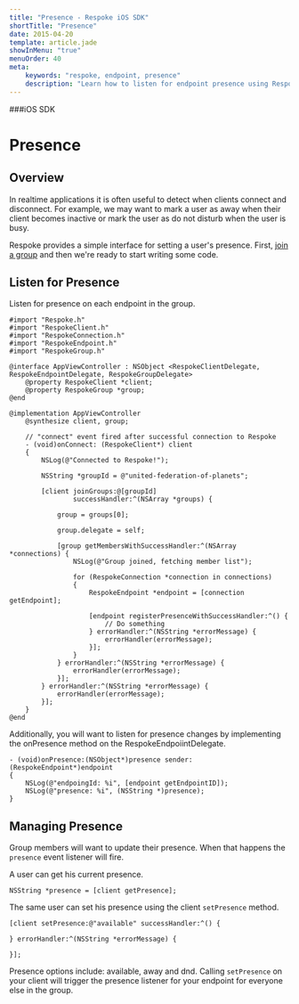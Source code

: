 ```yaml
---
title: "Presence - Respoke iOS SDK"
shortTitle: "Presence"
date: 2015-04-20
template: article.jade
showInMenu: "true"
menuOrder: 40
meta:
    keywords: "respoke, endpoint, presence"
    description: "Learn how to listen for endpoint presence using Respoke"
---
```


###iOS SDK
# Presence

## Overview

In realtime applications it is often useful to detect when clients connect and disconnect. For example, we may want to mark a user as away when their client becomes inactive or mark the user as do not disturb when the user is busy.

Respoke provides a simple interface for setting a user's presence. First, [join a group](/client/ios/guide/group-discovery.html) and then we're ready to start writing some code.

## Listen for Presence

Listen for presence on each endpoint in the group.
    
    #import "Respoke.h"
    #import "RespokeClient.h"
    #import "RespokeConnection.h"
    #import "RespokeEndpoint.h"
    #import "RespokeGroup.h"
    
    @interface AppViewController : NSObject <RespokeClientDelegate, RespokeEndpointDelegate, RespokeGroupDelegate>
        @property RespokeClient *client;
        @property RespokeGroup *group;
    @end
    
    @implementation AppViewController
        @synthesize client, group;
        
        // "connect" event fired after successful connection to Respoke
        - (void)onConnect: (RespokeClient*) client
        {
            NSLog(@"Connected to Respoke!");
        
            NSString *groupId = @"united-federation-of-planets";
        
            [client joinGroups:@[groupId] 
                    successHandler:^(NSArray *groups) {
            
                group = groups[0];
            
                group.delegate = self;

                [group getMembersWithSuccessHandler:^(NSArray *connections) {
                    NSLog(@"Group joined, fetching member list");

                    for (RespokeConnection *connection in connections)
                    {
                        RespokeEndpoint *endpoint = [connection getEndpoint];
                        
                        [endpoint registerPresenceWithSuccessHandler:^() {
                            // Do something
                        } errorHandler:^(NSString *errorMessage) {
                            errorHandler(errorMessage);
                        }];
                    }
                } errorHandler:^(NSString *errorMessage) {
                    errorHandler(errorMessage);
                }];
            } errorHandler:^(NSString *errorMessage) {
                errorHandler(errorMessage);
            }];
        }
    @end
    
Additionally, you will want to listen for presence changes by implementing the onPresence method on the RespokeEndpoiintDelegate.

    - (void)onPresence:(NSObject*)presence sender:(RespokeEndpoint*)endpoint
    {
        NSLog(@"endpoingId: %i", [endpoint getEndpointID]);
        NSLog(@"presence: %i", (NSString *)presence);
    }

## Managing Presence

Group members will want to update their presence. When that happens the `presence` event listener will fire.

A user can get his current presence.

    NSString *presence = [client getPresence];
    
The same user can set his presence using the client `setPresence` method.

    [client setPresence:@"available" successHandler:^() {
      
    } errorHandler:^(NSString *errorMessage) {

    }];
    
Presence options include: available, away and dnd. Calling `setPresence` on your client will trigger the presence listener for your endpoint for everyone else in the group.

